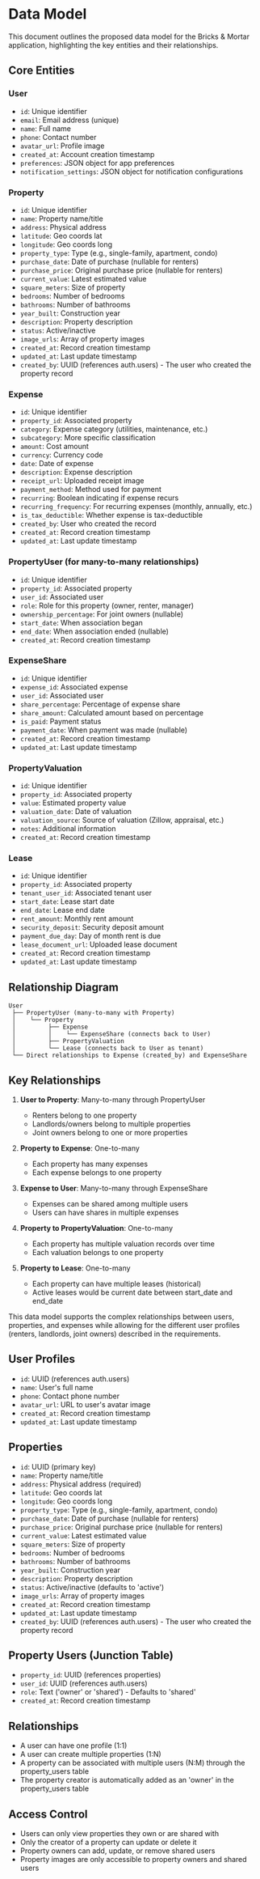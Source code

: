 # Data Model

This document outlines the proposed data model for the Bricks & Mortar application, highlighting the key entities and their relationships.

## Core Entities

### User
- `id`: Unique identifier
- `email`: Email address (unique)
- `name`: Full name
- `phone`: Contact number
- `avatar_url`: Profile image
- `created_at`: Account creation timestamp
- `preferences`: JSON object for app preferences
- `notification_settings`: JSON object for notification configurations

### Property
- `id`: Unique identifier
- `name`: Property name/title
- `address`: Physical address
- `latitude`: Geo coords lat
- `longitude`: Geo coords long
- `property_type`: Type (e.g., single-family, apartment, condo)
- `purchase_date`: Date of purchase (nullable for renters)
- `purchase_price`: Original purchase price (nullable for renters)
- `current_value`: Latest estimated value
- `square_meters`: Size of property
- `bedrooms`: Number of bedrooms
- `bathrooms`: Number of bathrooms
- `year_built`: Construction year
- `description`: Property description
- `status`: Active/inactive
- `image_urls`: Array of property images
- `created_at`: Record creation timestamp
- `updated_at`: Last update timestamp
- `created_by`: UUID (references auth.users) - The user who created the property record

### Expense
- `id`: Unique identifier
- `property_id`: Associated property
- `category`: Expense category (utilities, maintenance, etc.)
- `subcategory`: More specific classification
- `amount`: Cost amount
- `currency`: Currency code
- `date`: Date of expense
- `description`: Expense description
- `receipt_url`: Uploaded receipt image
- `payment_method`: Method used for payment
- `recurring`: Boolean indicating if expense recurs
- `recurring_frequency`: For recurring expenses (monthly, annually, etc.)
- `is_tax_deductible`: Whether expense is tax-deductible
- `created_by`: User who created the record
- `created_at`: Record creation timestamp
- `updated_at`: Last update timestamp

### PropertyUser (for many-to-many relationships)
- `id`: Unique identifier
- `property_id`: Associated property
- `user_id`: Associated user
- `role`: Role for this property (owner, renter, manager)
- `ownership_percentage`: For joint owners (nullable)
- `start_date`: When association began
- `end_date`: When association ended (nullable)
- `created_at`: Record creation timestamp

### ExpenseShare
- `id`: Unique identifier
- `expense_id`: Associated expense
- `user_id`: Associated user
- `share_percentage`: Percentage of expense share
- `share_amount`: Calculated amount based on percentage
- `is_paid`: Payment status
- `payment_date`: When payment was made (nullable)
- `created_at`: Record creation timestamp
- `updated_at`: Last update timestamp

### PropertyValuation
- `id`: Unique identifier
- `property_id`: Associated property
- `value`: Estimated property value
- `valuation_date`: Date of valuation
- `valuation_source`: Source of valuation (Zillow, appraisal, etc.)
- `notes`: Additional information
- `created_at`: Record creation timestamp

### Lease
- `id`: Unique identifier
- `property_id`: Associated property
- `tenant_user_id`: Associated tenant user
- `start_date`: Lease start date
- `end_date`: Lease end date
- `rent_amount`: Monthly rent amount
- `security_deposit`: Security deposit amount
- `payment_due_day`: Day of month rent is due
- `lease_document_url`: Uploaded lease document
- `created_at`: Record creation timestamp
- `updated_at`: Last update timestamp

## Relationship Diagram

```
User
 ├── PropertyUser (many-to-many with Property)
 │    └── Property
 │         ├── Expense
 │         │    └── ExpenseShare (connects back to User)
 │         ├── PropertyValuation
 │         └── Lease (connects back to User as tenant)
 └── Direct relationships to Expense (created_by) and ExpenseShare
```

## Key Relationships

1. **User to Property**: Many-to-many through PropertyUser
   - Renters belong to one property
   - Landlords/owners belong to multiple properties
   - Joint owners belong to one or more properties

2. **Property to Expense**: One-to-many
   - Each property has many expenses
   - Each expense belongs to one property

3. **Expense to User**: Many-to-many through ExpenseShare
   - Expenses can be shared among multiple users
   - Users can have shares in multiple expenses

4. **Property to PropertyValuation**: One-to-many
   - Each property has multiple valuation records over time
   - Each valuation belongs to one property

5. **Property to Lease**: One-to-many
   - Each property can have multiple leases (historical)
   - Active leases would be current date between start_date and end_date

This data model supports the complex relationships between users, properties, and expenses while allowing for the different user profiles (renters, landlords, joint owners) described in the requirements.

## User Profiles
- `id`: UUID (references auth.users)
- `name`: User's full name
- `phone`: Contact phone number
- `avatar_url`: URL to user's avatar image
- `created_at`: Record creation timestamp
- `updated_at`: Last update timestamp

## Properties
- `id`: UUID (primary key)
- `name`: Property name/title
- `address`: Physical address (required)
- `latitude`: Geo coords lat
- `longitude`: Geo coords long
- `property_type`: Type (e.g., single-family, apartment, condo)
- `purchase_date`: Date of purchase (nullable for renters)
- `purchase_price`: Original purchase price (nullable for renters)
- `current_value`: Latest estimated value
- `square_meters`: Size of property
- `bedrooms`: Number of bedrooms
- `bathrooms`: Number of bathrooms
- `year_built`: Construction year
- `description`: Property description
- `status`: Active/inactive (defaults to 'active')
- `image_urls`: Array of property images
- `created_at`: Record creation timestamp
- `updated_at`: Last update timestamp
- `created_by`: UUID (references auth.users) - The user who created the property record

## Property Users (Junction Table)
- `property_id`: UUID (references properties)
- `user_id`: UUID (references auth.users)
- `role`: Text ('owner' or 'shared') - Defaults to 'shared'
- `created_at`: Record creation timestamp

## Relationships
- A user can have one profile (1:1)
- A user can create multiple properties (1:N)
- A property can be associated with multiple users (N:M) through the property_users table
- The property creator is automatically added as an 'owner' in the property_users table

## Access Control
- Users can only view properties they own or are shared with
- Only the creator of a property can update or delete it
- Property owners can add, update, or remove shared users
- Property images are only accessible to property owners and shared users